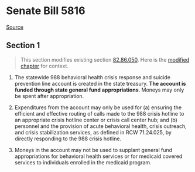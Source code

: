 # Senate Bill 5816

[Source](http://lawfilesext.leg.wa.gov/biennium/2021-22/Xml/Bills/Senate%20Bills/5816.xml)
## Section 1
> This section modifies existing section [82.86.050](/rcw/82_excise_taxes/82.86_988_behavioral_health_crisis_response_and_suicide_prevention_line_tax.md). Here is the [modified chapter](rcw/82_excise_taxes/82.86_988_behavioral_health_crisis_response_and_suicide_prevention_line_tax.md) for context.

1. The statewide 988 behavioral health crisis response and suicide prevention line account is created in the state treasury. **The account is funded through state general fund appropriations**. Moneys may only be spent after appropriation.

2. Expenditures from the account may only be used for (a) ensuring the efficient and effective routing of calls made to the 988 crisis hotline to an appropriate crisis hotline center or crisis call center hub; and (b) personnel and the provision of acute behavioral health, crisis outreach, and crisis stabilization services, as defined in RCW 71.24.025, by directly responding to the 988 crisis hotline.

3. Moneys in the account may not be used to supplant general fund appropriations for behavioral health services or for medicaid covered services to individuals enrolled in the medicaid program.

